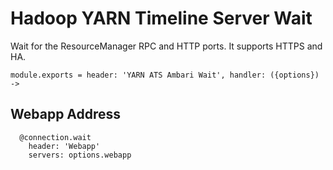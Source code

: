 
# Hadoop YARN Timeline Server Wait

Wait for the ResourceManager RPC and HTTP ports. It supports HTTPS and HA.

    module.exports = header: 'YARN ATS Ambari Wait', handler: ({options}) ->

## Webapp Address

      @connection.wait
        header: 'Webapp'
        servers: options.webapp
